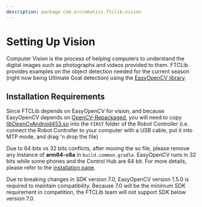 ```yaml
---
description: package com.arcrobotics.ftclib.vision
---
```


# Setting Up Vision

Computer Vision is the process of helping computers to understand the digital images such as photographs and videos provided to them. FTCLib provides examples on the object detection needed for the current season \(right now being Ultimate Goal detection\) using the [EasyOpenCV library](https://github.com/OpenFTC/EasyOpenCV).

## Installation Requirements

Since FTCLib depends on EasyOpenCV for vision, and because EasyOpenCV depends on [OpenCV-Repackaged](https://github.com/OpenFTC/OpenCV-Repackaged), you will need to copy [libOpenCvAndroid453.so](https://github.com/OpenFTC/OpenCV-Repackaged/tree/9a4d3d4bc001feffb3767842fa2de0c38a98883a/doc/native_libs/armeabi-v7a) into the `FIRST` folder of the Robot Controller (i.e. connect the Robot Controller to your computer with a USB cable, put it into MTP mode, and drag 'n drop the file)

Due to 64 bits vs 32 bits conflicts, after moving the so file, please remove any instance of **arm64-v8a** in `build.common.gradle`. EasyOpenCV runs in 32 bits while some phones and the Control Hub are 64 bit. For more details, please refer to the [installation page](https://docs.ftclib.org/ftclib/installation). 

Due to breaking changes in SDK version 7.0, EasyOpenCV version 1.5.0 is required to maintain compatibility. Because 7.0 will be the minimum SDK requirement in competition, the FTCLib team will not support SDK below version 7.0.  

